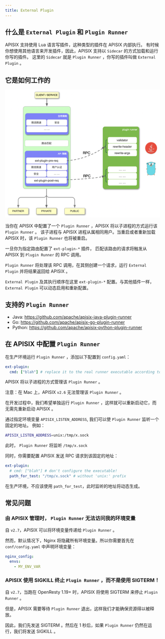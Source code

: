 ```yaml
---
title: External Plugin
---
```


<!--
#
# Licensed to the Apache Software Foundation (ASF) under one or more
# contributor license agreements.  See the NOTICE file distributed with
# this work for additional information regarding copyright ownership.
# The ASF licenses this file to You under the Apache License, Version 2.0
# (the "License"); you may not use this file except in compliance with
# the License.  You may obtain a copy of the License at
#
#     http://www.apache.org/licenses/LICENSE-2.0
#
# Unless required by applicable law or agreed to in writing, software
# distributed under the License is distributed on an "AS IS" BASIS,
# WITHOUT WARRANTIES OR CONDITIONS OF ANY KIND, either express or implied.
# See the License for the specific language governing permissions and
# limitations under the License.
#
-->

## 什么是 `External Plugin` 和 `Plugin Runner` 

APISIX 支持使用 Lua 语言写插件，这种类型的插件在 APISIX 内部执行。
有时候你想使用其他语言来开发插件，因此，APISIX 支持以 `Sidecar` 的方式加载和运行你写的插件。
这里的 `Sidecar` 就是 `Plugin Runner` ，你写的插件叫做 `External Plugin` 。

## 它是如何工作的

![external-plugin](../../assets/images/external-plugin.png)

当你在 APISIX 中配置了一个 `Plugin Runner` ，APISIX 将以子进程的方式运行该 `Plugin Runner` 。
该子进程与 APISIX 进程从属相同用户。当重启或者重新加载 APISIX 时，该 `Plugin Runner` 也将被重启。

一旦你为指定路由配置了 `ext-plugin-*` 插件，
匹配该路由的请求将触发从 APISIX 到  `Plugin Runner` 的 RPC 调用。

 `Plugin Runner` 将处理该 RPC 调用，在其侧创建一个请求，运行 `External Plugin` 并将结果返回给 APISIX 。

 `External Plugin` 及其执行顺序在这里 `ext-plugin-*` 配置。与其他插件一样， `External Plugin` 可以动态启用和重新配置。

## 支持的 `Plugin Runner` 

- Java: https://github.com/apache/apisix-java-plugin-runner
- Go: https://github.com/apache/apisix-go-plugin-runner
- Python: https://github.com/apache/apisix-python-plugin-runner

## 在 APISIX 中配置 `Plugin Runner` 

在生产环境运行 `Plugin Runner` ，添加以下配置到 `config.yaml`：

```yaml
ext-plugin:
  cmd: ["blah"] # replace it to the real runner executable according to the runner you choice
```

APISIX 将以子进程的方式管理该 `Plugin Runner` 。

注意：在 Mac 上，APISIX `v2.6` 无法管理该 `Plugin Runner` 。

在开发过程中，我们希望单独运行 `Plugin Runner` ，这样就可以重新启动它，而无需先重新启动 APISIX 。

通过指定环境变量 `APISIX_LISTEN_ADDRESS`, 我们可以使 `Plugin Runner` 监听一个固定的地址。
例如：

```bash
APISIX_LISTEN_ADDRESS=unix:/tmp/x.sock
```

此时， `Plugin Runner` 将监听 `/tmp/x.sock`

同时，你需要配置 APISIX 发送 RPC 请求到该固定的地址：

```yaml
ext-plugin:
  # cmd: ["blah"] # don't configure the executable!
  path_for_test: "/tmp/x.sock" # without 'unix:' prefix
```

在生产环境，不应该使用 `path_for_test`，此时监听的地址将动态生成。

## 常见问题

### 由 APISIX 管理时， `Plugin Runner` 无法访问我的环境变量

自 `v2.7`，APISIX 可以将环境变量传递给 `Plugin Runner` 。

然而，默认情况下，Nginx 将隐藏所有环境变量。所以你需要首先在 `conf/config.yaml` 中声明环境变量：

```yaml
nginx_config:
  envs:
    - MY_ENV_VAR
```

### APISIX 使用 SIGKILL 终止 `Plugin Runner` ，而不是使用 SIGTERM！

自 `v2.7`，当跑在 OpenResty 1.19+ 时，APISIX 将使用 SIGTERM 来停止 `Plugin Runner` 。

但是，APISIX 需要等待 `Plugin Runner` 退出，这样我们才能确保资源得以被释放。

因此，我们先发送 SIGTERM 。然后在 1 秒后，如果 `Plugin Runner` 仍然在运行，我们将发送 SIGKILL 。

